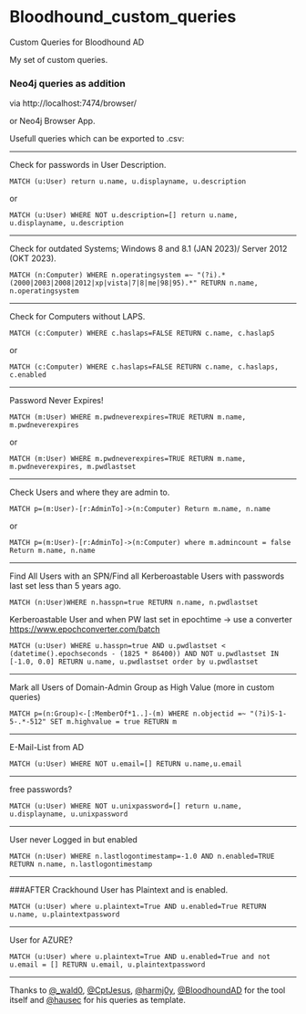 # Bloodhound_custom_queries
Custom Queries for Bloodhound AD

My set of custom queries.

### Neo4j queries as addition

via http://localhost:7474/browser/

or Neo4j Browser App.

Usefull queries which can be exported to .csv:

-----------

Check for passwords in User Description.
```cypher
MATCH (u:User) return u.name, u.displayname, u.description
```
or
```cypher
MATCH (u:User) WHERE NOT u.description=[] return u.name, u.displayname, u.description
```

-----------

Check for outdated Systems; Windows 8 and 8.1 (JAN 2023)/ Server 2012 (OKT 2023).
```cypher
MATCH (n:Computer) WHERE n.operatingsystem =~ "(?i).*(2000|2003|2008|2012|xp|vista|7|8|me|98|95).*" RETURN n.name, n.operatingsystem
```

-----------

Check for Computers without LAPS.
```cypher
MATCH (c:Computer) WHERE c.haslaps=FALSE RETURN c.name, c.haslapS
```
or
```cypher
MATCH (c:Computer) WHERE c.haslaps=FALSE RETURN c.name, c.haslaps, c.enabled
```

-----------

Password Never Expires!
```cypher
MATCH (m:User) WHERE m.pwdneverexpires=TRUE RETURN m.name, m.pwdneverexpires
```
or
```cypher
MATCH (m:User) WHERE m.pwdneverexpires=TRUE RETURN m.name, m.pwdneverexpires, m.pwdlastset
```

-----------

Check Users and where they are admin to.
```cypher
MATCH p=(m:User)-[r:AdminTo]->(n:Computer) Return m.name, n.name
```
or
```cypher
MATCH p=(m:User)-[r:AdminTo]->(n:Computer) where m.admincount = false Return m.name, n.name
```

-----------

Find All Users with an SPN/Find all Kerberoastable Users with passwords last set less than 5 years ago.
```cypher
MATCH (n:User)WHERE n.hasspn=true RETURN n.name, n.pwdlastset
```
Kerberoastable User and when PW last set in epochtime -> use a converter https://www.epochconverter.com/batch
```cypher
MATCH (u:User) WHERE u.hasspn=true AND u.pwdlastset < (datetime().epochseconds - (1825 * 86400)) AND NOT u.pwdlastset IN [-1.0, 0.0] RETURN u.name, u.pwdlastset order by u.pwdlastset
```

-----------

Mark all Users of Domain-Admin Group as High Value (more in custom queries)
```cypher
MATCH p=(n:Group)<-[:MemberOf*1..]-(m) WHERE n.objectid =~ "(?i)S-1-5-.*-512" SET m.highvalue = true RETURN m
```

-----------

E-Mail-List from AD
```cypher
MATCH (u:User) WHERE NOT u.email=[] RETURN u.name,u.email
```

-----------

free passwords?
```cypher
MATCH (u:User) WHERE NOT u.unixpassword=[] return u.name, u.displayname, u.unixpassword
```

-----------

User never Logged in but enabled
```cypher
MATCH (n:User) WHERE n.lastlogontimestamp=-1.0 AND n.enabled=TRUE RETURN n.name, n.lastlogontimestamp
```


-----------

###AFTER Crackhound
User has Plaintext and is enabled.
```cypher
MATCH (u:User) where u.plaintext=True AND u.enabled=True RETURN u.name, u.plaintextpassword
```

-----------

User for AZURE?
```cypher
MATCH (u:User) where u.plaintext=True AND u.enabled=True and not u.email = [] RETURN u.email, u.plaintextpassword
```

-----------

Thanks to [@_wald0](https://www.twitter.com/_wald0), [@CptJesus](https://twitter.com/CptJesus), [@harmj0y](https://twitter.com/harmj0y), [@BloodhoundAD](https://github.com/BloodHoundAD/BloodHound) for the tool itself and [@hausec](https://github.com/hausec) for his queries as template.
